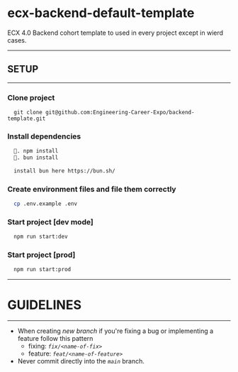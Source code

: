 # ecx-backend-default-template
ECX 4.0 Backend cohort template to used in every project except 
in wierd cases.

****
## SETUP
****

### Clone project

```git
  git clone git@github.com:Engineering-Career-Expo/backend-template.git
```

### Install dependencies
```markdown
  🍕. npm install  
  🦄. bun install 
  
  install bun here https://bun.sh/
```

### Create environment files and file them correctly
```bash
  cp .env.example .env
```

### Start project [dev mode]
```bash
  npm run start:dev
```

### Start project [prod]
```bash
  npm run start:prod
```

**** 
# GUIDELINES
****
* When creating *new branch* if you're fixing a bug or implementing a feature follow this pattern
  - fixing: *`fix/<name-of-fix>`*
  - feature: *`feat/<name-of-feature>`*
* Never commit directly into the *`main`* branch.

